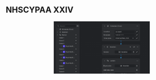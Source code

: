 ## NHSCYPAA XXIV

<p align="center">
<img src="https://github.com/mkostandin/mkostandin/blob/main/buildship-notifications.png" style="display:block;margin:auto;" alt="Buildship Diagram" width="50%"/>
</p>
